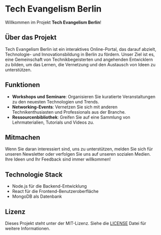 # Tech Evangelism Berlin

Willkommen im Projekt **Tech Evangelism Berlin**!

## Über das Projekt
Tech Evangelism Berlin ist ein interaktives Online-Portal, das darauf abzielt, Technologie- und Innovationsbildung in Berlin zu fördern. Unser Ziel ist es, eine Gemeinschaft von Technikbegeisterten und angehenden Entwicklern zu bilden, um das Lernen, die Vernetzung und den Austausch von Ideen zu unterstützen.

## Funktionen
- **Workshops und Seminare**: Organisieren Sie kuratierte Veranstaltungen zu den neuesten Technologien und Trends.
- **Networking-Events**: Vernetzen Sie sich mit anderen Technikenthusiasten und Professionals aus der Branche.
- **Ressourcenbibliothek**: Greifen Sie auf eine Sammlung von Lehrmaterialien, Tutorials und Videos zu.

## Mitmachen
Wenn Sie daran interessiert sind, uns zu unterstützen, melden Sie sich für unseren Newsletter oder verfolgen Sie uns auf unseren sozialen Medien. Ihre Ideen und Ihr Feedback sind immer willkommen!

## Technologie Stack
- Node.js für die Backend-Entwicklung
- React für die Frontend-Benutzeroberfläche
- MongoDB als Datenbank

## Lizenz
Dieses Projekt steht unter der MIT-Lizenz. Siehe die [LICENSE](./LICENSE) Datei für weitere Informationen.
